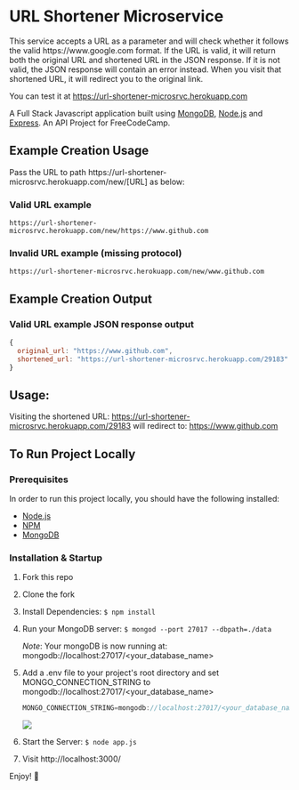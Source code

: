 # URL Shortener Microservice

This service accepts a URL as a parameter and will check whether it follows the valid https://<i></i>www<i></i>.<i></i>google.com format. If the URL is valid, it will return both the original URL and shortened URL in the JSON response. If it is not valid, the JSON response will contain an error instead. When you visit that shortened URL, it will redirect you to the original link.

You can test it at https://url-shortener-microsrvc.herokuapp.com

A Full Stack Javascript application built using [MongoDB](https://www.mongodb.org/), [Node.js](https://nodejs.org/) and [Express](https://expressjs.com/). An API Project for FreeCodeCamp.

## Example Creation Usage

Pass the URL to path https://<i></i>url-shortener-microsrvc.herokuapp.com/new/[URL] as below:

### Valid URL example
```
https://url-shortener-microsrvc.herokuapp.com/new/https://www.github.com
```
### Invalid URL example (missing protocol)
```
https://url-shortener-microsrvc.herokuapp.com/new/www.github.com
```

## Example Creation Output

### Valid URL example JSON response output
```javascript
{
  original_url: "https://www.github.com",
  shortened_url: "https://url-shortener-microsrvc.herokuapp.com/29183"
}
```

## Usage:
Visiting the shortened URL: https://url-shortener-microsrvc.herokuapp.com/29183
will redirect to: https://www.github.com


## To Run Project Locally

### Prerequisites
In order to run this project locally, you should have the following installed:

- [Node.js](https://nodejs.org/)
- [NPM](https://www.npmjs.com//)
- [MongoDB](https://www.mongodb.org/)

### Installation & Startup
1. Fork this repo
2. Clone the fork
3. Install Dependencies: `$ npm install`
4. Run your MongoDB server: `$ mongod --port 27017 --dbpath=./data`

   *Note*: Your mongoDB is now running at: mongodb://localhost:27017/<your_database_name>
5. Add a .env file to your project's root directory and set MONGO_CONNECTION_STRING to mongodb://localhost:27017/<your_database_name>
   ``` JavaScript 
   MONGO_CONNECTION_STRING=mongodb://localhost:27017/<your_database_name>
   ```
  
   <kbd>
    <img src="http://res.cloudinary.com/maribelduran/image/upload/c_scale,w_500/v1513125661/UrlShortener_env_jbj3by.png"> 
   </kbd>
    
6. Start the Server: `$ node app.js`
7. Visit http://localhost:3000/

Enjoy! :blue_heart:
